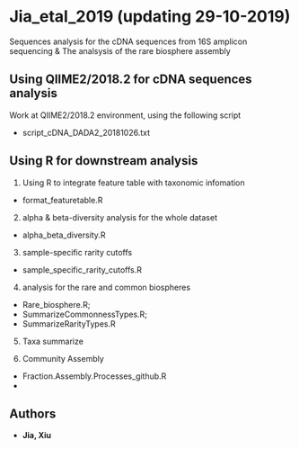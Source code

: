 # Jia_etal_2019 (updating 29-10-2019)
Sequences analysis for the cDNA sequences from 16S amplicon sequencing &
The analsysis of the rare biosphere assembly

## Using QIIME2/2018.2 for cDNA sequences analysis
Work at QIIME2/2018.2 environment, using the following script
* script_cDNA_DADA2_20181026.txt
	 
## Using R for downstream analysis 

1. Using R to integrate feature table with taxonomic infomation
* format_featuretable.R

2. alpha & beta-diversity analysis for the whole dataset
* alpha_beta_diversity.R

3. sample-specific rarity cutoffs
* sample_specific_rarity_cutoffs.R

4. analysis for the rare and common biospheres
* Rare_biosphere.R; 
* SummarizeCommonnessTypes.R; 
* SummarizeRarityTypes.R

5. Taxa summarize

6. Community Assembly
* Fraction.Assembly.Processes_github.R
*

## Authors
* **Jia, Xiu** 
